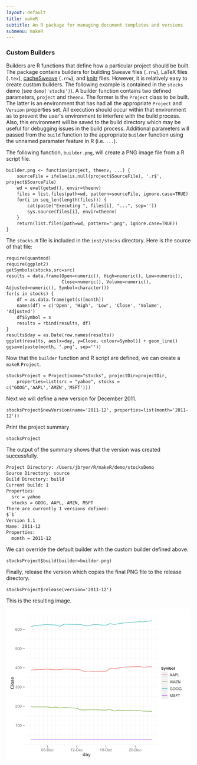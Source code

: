 ```yaml
---
layout: default
title: makeR
subtitle: An R package for managing document templates and versions
submenu: makeR
---
```



### Custom Builders
Builders are R functions that define how a particular project should be built. The package contains builders for building Sweave files (`.rnw`), LaTeX files (`.tex`),  [cacheSweave](http://cran.r-project.org/web/packages/cacheSweave/vignettes/cacheSweave.pdf) (`.rnw`), and [knitr](http://yihui.name/knitr/) files. However, it is relatively easy to create custom builders. The following example is contained in the `stocks` demo (see `demo('stocks')`). A builder function contains two defined parameters, `project` and `theenv`. The former is the `Project` class to be built. The latter is an environment that has had all the appropriate `Project` and `Version` properties set. All execution should occur within that environment as to prevent the user's environment to interfere with the build process. Also, this environment will be saved to the build directory which may be useful for debugging issues in the build process. Additional parameters will passed from the `build` function to the appropriate `builder` function using the unnamed paramater feature in R (i.e. `...`).

The following function, `builder.png`, will create a PNG image file from a R script file.

	builder.png <- function(project, theenv, ...) {
		sourceFile = ifelse(is.null(project$SourceFile), '.r$', project$SourceFile)
		wd = eval(getwd(), envir=theenv)
		files = list.files(path=wd, pattern=sourceFile, ignore.case=TRUE)
		for(i in seq_len(length(files))) {
			cat(paste("Executing ", files[i], "...", sep=''))
			sys.source(files[i], envir=theenv)
		}
		return(list.files(path=wd, pattern=".png", ignore.case=TRUE))
	}

The `stocks.R` file is included in the `inst/stocks` directory. Here is the source of that file:

	require(quantmod)
	require(ggplot2)
	getSymbols(stocks,src=src)
	results = data.frame(Open=numeric(), High=numeric(), Low=numeric(), 
						 Close=numeric(), Volume=numeric(), Adjusted=numeric(), Symbol=character())
	for(s in stocks) {
		df = as.data.frame(get(s)[month])
		names(df) = c('Open', 'High', 'Low', 'Close', 'Volume', 'Adjusted')
		df$Symbol = s
		results = rbind(results, df)
	}
	results$day = as.Date(row.names(results))
	ggplot(results, aes(x=day, y=Close, colour=Symbol)) + geom_line()
	ggsave(paste(month, '.png', sep=''))

Now that the `builder` function and R script are defined, we can create a `makeR` `Project`.

	stocksProject = Project(name="stocks", projectDir=projectDir, 
		properties=list(src = "yahoo", stocks = c("GOOG",'AAPL','AMZN','MSFT')))

Next we will define a new version for December 2011.

	stocksProject$newVersion(name='2011-12', properties=list(month='2011-12'))

Print the project summary

	stocksProject

The output of the summary shows that the version was created successfully.

	Project Directory: /Users/jbryer/R/makeR/demo/stocksDemo
	Source Directory: source
	Build Directory: build
	Current build: 1
	Properties:
	  src = yahoo
	  stocks = GOOG, AAPL, AMZN, MSFT
	There are currently 1 versions defined:
	$`1`
	Version 1.1
	Name: 2011-12
	Properties:
	  month = 2011-12
  
We can override the default builder with the custom builder defined above.

	stocksProject$build(builder=builder.png)

Finally, release the version which copies the final PNG file to the release directory.

	stocksProject$release(version='2011-12')

This is the resulting image.

![Stocks Image](2011-12.png)
